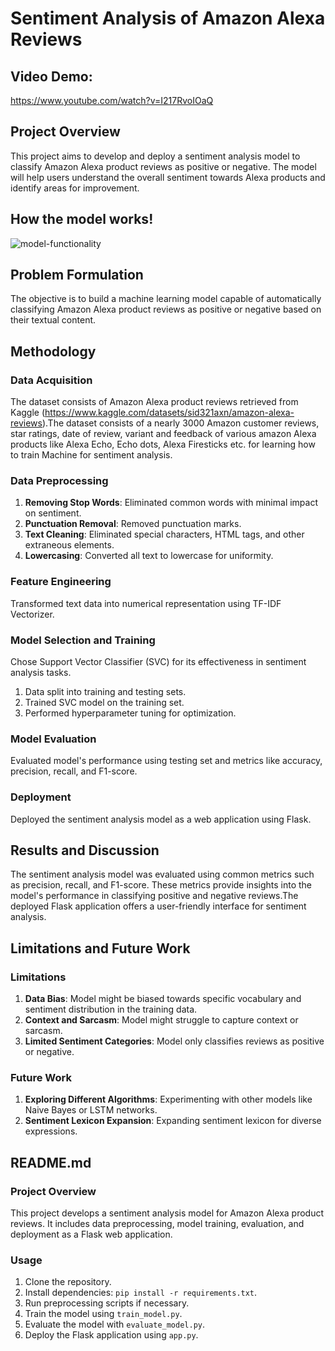 # Sentiment Analysis of Amazon Alexa Reviews

## Video Demo:
<https://www.youtube.com/watch?v=I217RvoIOaQ>

## Project Overview

This project aims to develop and deploy a sentiment analysis model to classify Amazon Alexa product reviews as positive or negative. The model will help users understand the overall sentiment towards Alexa products and identify areas for improvement.

## How the model works!
![model-functionality](https://github.com/FAZIO11/Alexa-Review-Sentiment-Analysis/assets/108901411/d185ac62-08c2-4c60-aa06-abb03093af7d)

## Problem Formulation

The objective is to build a machine learning model capable of automatically classifying Amazon Alexa product reviews as positive or negative based on their textual content.

## Methodology

### Data Acquisition
The dataset consists of Amazon Alexa product reviews retrieved from Kaggle (https://www.kaggle.com/datasets/sid321axn/amazon-alexa-reviews).The dataset consists of a nearly 3000 Amazon customer reviews, star ratings, date of review, variant and feedback of various amazon Alexa products like Alexa Echo, Echo dots, Alexa Firesticks etc. for learning how to train Machine for sentiment analysis.



### Data Preprocessing
1. **Removing Stop Words**: Eliminated common words with minimal impact on sentiment.
2. **Punctuation Removal**: Removed punctuation marks.
3. **Text Cleaning**: Eliminated special characters, HTML tags, and other extraneous elements.
4. **Lowercasing**: Converted all text to lowercase for uniformity.

### Feature Engineering
Transformed text data into numerical representation using TF-IDF Vectorizer.

### Model Selection and Training
Chose Support Vector Classifier (SVC) for its effectiveness in sentiment analysis tasks.
1. Data split into training and testing sets.
2. Trained SVC model on the training set.
3. Performed hyperparameter tuning for optimization.

### Model Evaluation
Evaluated model's performance using testing set and metrics like accuracy, precision, recall, and F1-score.

### Deployment
Deployed the sentiment analysis model as a web application using Flask.

## Results and Discussion

The sentiment analysis model was evaluated using common metrics such as precision, recall, and F1-score. These metrics provide insights into the model's performance in classifying positive and negative reviews.The deployed Flask application offers a user-friendly interface for sentiment analysis.

## Limitations and Future Work

### Limitations
1. **Data Bias**: Model might be biased towards specific vocabulary and sentiment distribution in the training data.
2. **Context and Sarcasm**: Model might struggle to capture context or sarcasm.
3. **Limited Sentiment Categories**: Model only classifies reviews as positive or negative.

### Future Work
1. **Exploring Different Algorithms**: Experimenting with other models like Naive Bayes or LSTM networks.
2. **Sentiment Lexicon Expansion**: Expanding sentiment lexicon for diverse expressions.

## README.md

### Project Overview
This project develops a sentiment analysis model for Amazon Alexa product reviews. It includes data preprocessing, model training, evaluation, and deployment as a Flask web application.


### Usage
1. Clone the repository.
2. Install dependencies: `pip install -r requirements.txt`.
3. Run preprocessing scripts if necessary.
4. Train the model using `train_model.py`.
5. Evaluate the model with `evaluate_model.py`.
6. Deploy the Flask application using `app.py`.
